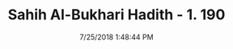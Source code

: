 ---
title        : "Sahih Al-Bukhari Hadith - 1. 190"
date         : 7/25/2018 1:48:44 PM
draft        : false
type         : "hadith"
layout       : "hadith"
BookCode     : "SHB"
VolumeNumber : "1"
HadithNumber : "190"
categories  :  ["Ablution-Cleansing the mouth and nose"]
tags  :  ["Amr bin Yahya"]
---